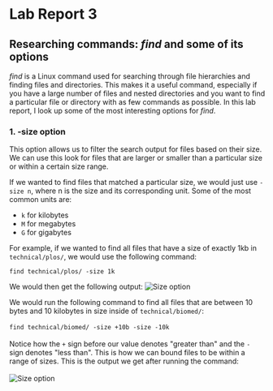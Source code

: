 # Lab Report 3

## Researching commands: *find* and some of its options

*find* is a Linux command used for searching through file hierarchies and finding files and directories. 
This makes it a useful command, especially if you have a large number of files and nested directories and you want to find a particular file or directory with as few commands as possible.
In this lab report, I look up some of the most interesting options for *find*.

### 1. __-size__ option

This option allows us to filter the search output for files based on their size. We can use this look for files that are larger or smaller than a particular size or within a certain size range.

If we wanted to find files that matched a particular size, we would just use ```-size n```, where n is the size and its corresponding unit. Some of the most common units are:
- ```k``` for kilobytes
- ```M``` for megabytes
- ```G``` for gigabytes

For example, if we wanted to find all files that have a size of exactly 1kb in ```technical/plos/```, we would use the following command:

```find technical/plos/ -size 1k```

We would then get the following output:
![Size option](sizeoutput2.png) 


We would run the following command to find all files that are between 10 bytes and 10 kilobytes in size inside of ```technical/biomed/```: <br /><br />
```find technical/biomed/ -size +10b -size -10k```
<br />
<br />
Notice how the ```+``` sign before our value denotes "greater than" and the ```-``` sign denotes "less than". This is how we can bound files to be within a range of sizes.
This is the output we get after running the command:
<br />
<br />
![Size option](sizeoutput1.png) 





